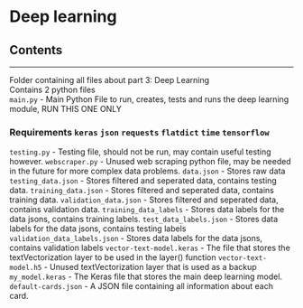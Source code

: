 # Deep learning

## Contents
_____________
Folder containing all files about part 3: Deep Learning  
Contains 2 python files   
`main.py` - Main Python File to run, creates, tests and runs the deep learning module, RUN THIS ONE ONLY
### Requirements `keras` `json` `requests` `flatdict` `time` `tensorflow`

`testing.py` - Testing file, should not be run, may contain useful testing however. 
`webscraper.py` - Unused web scraping python file, may be needed in the future for more complex data problems. 
`data.json` - Stores raw data 
`testing_data.json` - Stores filtered and seperated data, contains testing data. 
`training_data.json` - Stores filtered and seperated data, contains training data. 
`validation_data.json` - Stores filtered and seperated data, contains validation data. 
`training_data_labels` - Stores data labels for the data jsons, contains training labels. 
`test_data_labels.json` - Stores data labels for the data jsons, contains testing labels
`validation_data_labels.json` - Stores data labels for the data jsons, contains validation labels
`vector-text-model.keras` - The file that stores the textVectorization layer to be used in the layer() function
`vector-text-model.h5` - Unused textVectorization layer that is used as a backup
`my_model.keras` - The Keras file that stores the main deep learning model.
`default-cards.json` - A JSON file containing all information about each card.   